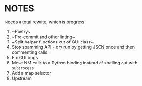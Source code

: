 # NOTES

Needs a total rewrite, which is progress

1.  ~Poetry~
2.  ~Pre-commit and other linting~
3.  ~Split helper functions out of GUI class~
4.  Stop spamming API - dry run by getting JSON once and then commenting calls
5.  Fix GUI bugs
6.  Move NM calls to a Python binding instead of shelling out with `subprocess`
7.  Add a map selector
8.  Upstream
